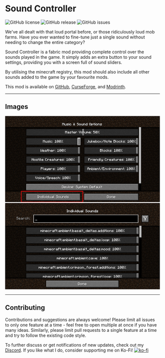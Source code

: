 # Sound Controller

![GitHub license](https://img.shields.io/github/license/BVengo/sound-controller.svg)
![GitHub release](https://img.shields.io/github/release/BVengo/sound-controller.svg)
![GitHub issues](https://img.shields.io/github/issues/BVengo/sound-controller.svg)

We've all dealt with that loud portal before, or those ridiculously loud mob farms. Have you ever wanted to fine-tune just a single sound without needing to change the entire category?

Sound Controller is a fabric mod providing complete control over the sounds played in the game. It simply adds an extra button to your sound settings, providing you with a screen full of sound sliders.

By utilising the minecraft registry, this mod should also include all other sounds added to the game by your favourite mods.

This mod is available on [GitHub](https://www.github.com/BVengo/sound-controller), [CurseForge](https://www.curseforge.com/minecraft/mc-mods/sound-controller), and [Modrinth](https://www.modrinth.com/mod/sound-controller).

---

## Images

<img src="./assets/settings_screen.png" alt="drawing" width="600"/>
<br/>
<img src="./assets/sounds_screen.png" alt="drawing" width="600"/>

---

## Contributing
Contributions and suggestions are always welcome! Please limit all issues to only one feature at a time - feel free to open multiple at once if you have many ideas. Similarly, please limit pull requests to a single feature at a time and try to follow the existing code style.


To further discuss or get notifications of new updates, check out my [Discord](https://discord.gg/WFKEHSZ9). If you like what I do, consider supporting me on Ko-Fi! [![ko-fi](https://ko-fi.com/img/githubbutton_sm.svg)](https://ko-fi.com/C0C7DZ3FB)
